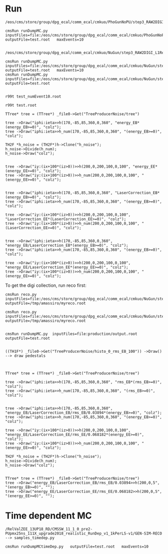 Run
====

    /eos/cms/store/group/dpg_ecal/comm_ecal/cmkuo/PhoGunNoPU/step3_RAW2DIGI_L1Reco_RECO_RECOSIM_EI_caseA.root

    cmsRun runDumpMC.py  inputFiles=file:/eos/cms/store/group/dpg_ecal/comm_ecal/cmkuo/PhoGunNoPU/step3_RAW2DIGI_L1Reco_RECO_RECOSIM_EI_caseA.root   outputFile=test.root   maxEvents=10
    
    
    /eos/cms/store/group/dpg_ecal/comm_ecal/cmkuo/NuGun/step3_RAW2DIGI_L1Reco_RECO_RECOSIM_EI_PAT_VALIDATION_DQM_PhoStat_2.root
    
    cmsRun runDumpMC.py  inputFiles=file:/eos/cms/store/group/dpg_ecal/comm_ecal/cmkuo/NuGun/step3_RAW2DIGI_L1Reco_RECO_RECOSIM_EI_PAT_VALIDATION_DQM_PhoStat_2.root   outputFile=test.root   maxEvents=10
    cmsRun runDumpMC.py  inputFiles=file:/eos/cms/store/group/dpg_ecal/comm_ecal/cmkuo/NuGun/step3_RAW2DIGI_L1Reco_RECO_RECOSIM_EI_PAT_VALIDATION_DQM_PhoStat_2.root   outputFile=test.root

    
    r99t test_numEvent10.root
    
    r99t test.root
    
    TTree* tree = (TTree*) _file0->Get("TreeProducerNoise/tree")
    
    tree ->Draw("iphi:ieta>>h(170,-85,85,360,0,360", "energy_EB*(energy_EB>=0)", "colz");
    tree ->Draw("iphi:ieta>>h_num(170,-85,85,360,0,360", "(energy_EB>=0)", "colz");
    
    TH2F *h_noise = (TH2F*)h->Clone("h_noise");
    h_noise->Divide(h_num);
    h_noise->Draw("colz");


    tree ->Draw("iy:(ix+100*(iz>0))>>h(200,0,200,100,0,100", "energy_EE*(energy_EE>=0)", "colz");
    tree ->Draw("iy:(ix+100*(iz>0))>>h_num(200,0,200,100,0,100", "(energy_EE>=0)", "colz");

    
    tree ->Draw("iphi:ieta>>h(170,-85,85,360,0,360", "LaserCorrection_EB*(energy_EB>=0)", "colz");
    tree ->Draw("iphi:ieta>>h_num(170,-85,85,360,0,360", "(energy_EB>=0)", "colz");
    
    tree ->Draw("iy:(ix+100*(iz>0))>>h(200,0,200,100,0,100", "LaserCorrection_EE*(LaserCorrection_EE>=0)", "colz");
    tree ->Draw("iy:(ix+100*(iz>0))>>h_num(200,0,200,100,0,100", "(LaserCorrection_EE>=0)", "colz");

    
    tree ->Draw("iphi:ieta>>h(170,-85,85,360,0,360", "energy_EB/LaserCorrection_EB*(energy_EB>=0)", "colz");
    tree ->Draw("iphi:ieta>>h_num(170,-85,85,360,0,360", "(energy_EB>=0)", "colz");

    tree ->Draw("iy:(ix+100*(iz>0))>>h(200,0,200,100,0,100", "energy_EE/LaserCorrection_EE*(energy_EE>=0)", "colz");
    tree ->Draw("iy:(ix+100*(iz>0))>>h_num(200,0,200,100,0,100", "(energy_EE>=0)", "colz");


    
    
    
To get the digi collection, run reco first:
 
    cmsRun reco.py  inputFiles=file:/eos/cms/store/group/dpg_ecal/comm_ecal/cmkuo/NuGun/step3_RAW2DIGI_L1Reco_RECO_RECOSIM_EI_PAT_VALIDATION_DQM_PhoStat_2.root   outputFile=/tmp/amassiro/myreco.root
    
    cmsRun reco.py  inputFiles=file:/eos/cms/store/group/dpg_ecal/comm_ecal/cmkuo/NuGun/step3_RAW2DIGI_L1Reco_RECO_RECOSIM_EI_PAT_VALIDATION_DQM_PhoStat_2.root   outputFile=/tmp/amassiro/myreco.root
    
    
    cmsRun runDumpMC.py  inputFiles=file:production/output.root  outputFile=test.root

    
    ((TH1F*) _file0->Get("TreeProducerNoise/histo_0_rms_EB_100")) ->Draw()
    --> draw pedestals
    
    
    
    TTree* tree = (TTree*) _file0->Get("TreeProducerNoise/tree")

    tree ->Draw("iphi:ieta>>h(170,-85,85,360,0,360", "rms_EB*(rms_EB>=0)", "colz");
    tree ->Draw("iphi:ieta>>h_num(170,-85,85,360,0,360", "(rms_EB>=0)", "colz");

    
    tree ->Draw("iphi:ieta>>h(170,-85,85,360,0,360", "energy_EB/LaserCorrection_EB/rms_EB/0.03894*(energy_EB>=0)", "colz");
    tree ->Draw("iphi:ieta>>h_num(170,-85,85,360,0,360", "(energy_EB>=0)", "colz");

    tree ->Draw("iy:(ix+100*(iz>0))>>h(200,0,200,100,0,100", "energy_EE/LaserCorrection_EE/rms_EE/0.068182*(energy_EE>=0)", "colz");
    tree ->Draw("iy:(ix+100*(iz>0))>>h_num(200,0,200,100,0,100", "(energy_EE>=0)", "colz");

    TH2F *h_noise = (TH2F*)h->Clone("h_noise");
    h_noise->Divide(h_num);
    h_noise->Draw("colz");

    
    TTree* tree = (TTree*) _file0->Get("TreeProducerNoise/tree")
    tree ->Draw("energy_EB/LaserCorrection_EB/rms_EB/0.03894>>h(200,0,5", "(energy_EB>=0)", "");
    tree ->Draw("energy_EE/LaserCorrection_EE/rms_EE/0.068182>>h(200,0,5", "(energy_EE>=0)", "");
    
    
Time dependent MC
====


    /RelValZEE_13UP18_RD/CMSSW_11_1_0_pre2-PUpmx25ns_111X_upgrade2018_realistic_RunDep_v1_1kPerLS-v1/GEN-SIM-RECO 
    --> samples_timedep.py
    
    cmsRun runDumpMCtimeDep.py   outputFile=test.root   maxEvents=10
    
    
    
